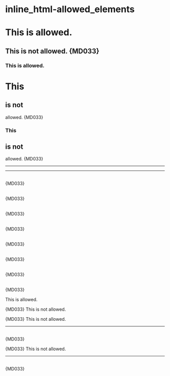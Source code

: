 # inline_html-allowed_elements

<h1>This is allowed.</h1>

<h2>This is not allowed. {MD033}</h2>

<h3>This is allowed.</h3>

<h1>This <h2>is not</h2> allowed. {MD033}</h1>

<h3>This <h2>is not</h2> allowed. {MD033}</h3>

<hr>

<hr/>

<br> {MD033}

<br > {MD033}

<br/> {MD033}

<br /> {MD033}

<br attribute/> {MD033}

<br attribute /> {MD033}

<br attribute="value"/> {MD033}

<br attribute="value" /> {MD033}

<p>
This is allowed.
</p>

<article> {MD033}
This is not allowed.
</article>

<p>
<article> {MD033}
This is not allowed.
</article>
<hr/>
<br/> {MD033}
</p>

<P>
<Article> {MD033}
This is not allowed.
</Article>
<Hr/>
<Br/> {MD033}
</P>
